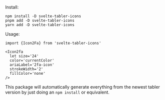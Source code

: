 Install:

```
npm install -D svelte-tabler-icons
pnpm add -D svelte-tabler-icons
yarn add -D svelte-tabler-icons
```

Usage: 
```
import {Icon2Fa} from 'svelte-tabler-icons'

<Icon2fa
  let size='24'
  color='currentColor'
  ariaLabel='2fa-icon'
  strokeWidth='2'
  fillColor='none' 
/>
```
This package will automatically generate everything from the newest tabler version by just doing an ```npm install``` or equivalent.
